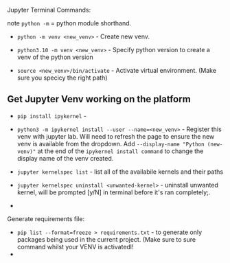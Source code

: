 Jupyter Terminal Commands:

note `python -m` = python module shorthand.

- `python -m venv <new_venv>` - Create new venv.
- `python3.10 -m venv <new_venv>` - Specify python version to create a venv of the python version

- `source <new_venv>/bin/activate` -  Activate virtual environment. (Make sure you specicy the right path)

## Get Jupyter Venv working on the platform

- `pip install ipykernel` - 
- `python3 -m ipykernel install --user --name=<new_venv>` - Register this venv with jupyter lab. Will need to refresh the page to ensure the new venv is available from the dropdown. Add `--display-name "Python (new-venv)"` at the end of the `ipykernel install command` to change the display name of the venv created.


- `jupyter kernelspec list` - list all of the availabile kernels and their paths
- `jupyter kernelspec uninstall <unwanted-kernel>` - uninstall unwanted kernel, will be prompted [y/N] in terminal before it's ran completely;.
- 


Generate requirements file:

- `pip list --format=freeze > requirements.txt` - to generate only packages being used in the current project. (Make sure to sure command whilst your VENV is activatedl!
- 
